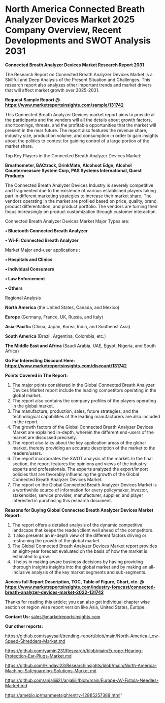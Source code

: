 # North America Connected Breath Analyzer Devices Market 2025 Company Overview, Recent Developments and SWOT Analysis 2031

<strong>Connected Breath Analyzer Devices Market Research Report 2031</strong>

The Research Report on Connected Breath Analyzer Devices Market is a Skillful and Deep Analysis of the Present Situation and Challenges. This research report also analyzes other important trends and market drivers that will affect market growth over 2025-2031.

<strong>Request Sample Report @ <a href=https://www.marketreportsinsights.com/sample/131742>https://www.marketreportsinsights.com/sample/131742</a></strong>

This Connected Breath Analyzer Devices market report aims to provide all the participants and the vendors will all the details about growth factors, shortcomings, threats, and the profitable opportunities that the market will present in the near future. The report also features the revenue share, industry size, production volume, and consumption in order to gain insights about the politics to contest for gaining control of a large portion of the market share.

Top Key Players in the Connected Breath Analyzer Devices Market:

<strong>Breathometer, BACtrack, DrinkMate, Alcohoot Edge, Alcohol Countermeasure System Corp, PAS Systems International, Quest Products</strong>

The Connected Breath Analyzer Devices Industry is severely competitive and fragmented due to the existence of various established players taking part in different marketing strategies to increase their market share. The vendors operating in the market are profiled based on price, quality, brand, product differentiation, and product portfolio. The vendors are turning their focus increasingly on product customization through customer interaction.

Connected Breath Analyzer Devices Market Major Types are:

<strong>• Bluetooth Connected Breath Analyzer

• Wi-Fi Connected Breath Analyzer</strong>

Market Major end-user applications :

<strong>• Hospitals and Clinics

• Individual Consumers

• Law Enforcement

• Others</strong>

Regional Analysis

</u><strong><b>North America</b></strong> (the United States, Canada, and Mexico)

<strong><b>Europe </b></strong>(Germany, France, UK, Russia, and Italy)

<strong><b>Asia-Pacific</b></strong> (China, Japan, Korea, India, and Southeast Asia)

<strong><b>South America</b></strong> (Brazil, Argentina, Colombia, etc.)

<strong><b>The Middle East and Africa</b></strong> (Saudi Arabia, UAE, Egypt, Nigeria, and South Africa)

<strong>Go For Interesting Discount Here: <a href=https://www.marketreportsinsights.com/discount/131742>https://www.marketreportsinsights.com/discount/131742</a></strong>

<strong>Points Covered in The Report:</strong>
<ol>
  <li>The major points considered in the Global Connected Breath Analyzer Devices Market report include the leading competitors operating in the global market.</li>
  <li>The report also contains the company profiles of the players operating in the global market.</li>
  <li>The manufacture, production, sales, future strategies, and the technological capabilities of the leading manufacturers are also included in the report.</li>
  <li>The growth factors of the Global Connected Breath Analyzer Devices Market are explained in-depth, wherein the different end-users of the market are discussed precisely.</li>
  <li>The report also talks about the key application areas of the global market, thereby providing an accurate description of the market to the readers/users.</li>
  <li>The report incorporates the SWOT analysis of the market. In the final section, the report features the opinions and views of the industry experts and professionals. The experts analyzed the export/import policies that are favorably influencing the growth of the Global Connected Breath Analyzer Devices Market.</li>
  <li>The report on the Global Connected Breath Analyzer Devices Market is a worthwhile source of information for every policymaker, investor, stakeholder, service provider, manufacturer, supplier, and player interested in purchasing this research document.</li>
</ol>
<strong>Reasons for Buying Global Connected Breath Analyzer Devices Market Report:</strong>

<ol>
  <li>The report offers a detailed analysis of the dynamic competitive landscape that keeps the reader/client well ahead of the competitors.</li>
  <li>It also presents an in-depth view of the different factors driving or restraining the growth of the global market.</li>
  <li>The Global Connected Breath Analyzer Devices Market report provides an eight-year forecast evaluated on the basis of how the market is estimated to grow.</li>
  <li>It helps in making aware business decisions by having providing thorough insights insights into the global market and by making an all-inclusive analysis of the key market segments and sub-segments.</li>
</ol>
<strong>Access full Report Description, TOC, Table of Figure, Chart, etc. @ <a href=https://www.marketreportsinsights.com/industry-forecast/connected-breath-analyzer-devices-market-2022-131742>https://www.marketreportsinsights.com/industry-forecast/connected-breath-analyzer-devices-market-2022-131742</a></strong>


Thanks for reading this article; you can also get individual chapter wise section or region wise report version like Asia, United States, Europe.

<strong>Contact Us:</strong>
sales@marketreportsinsights.com

<strong>Our other reports:</strong>

<a href=https://github.com/sayysaif/trending-report/blob/main/North-America-Low-Speed-Shredders-Market.md>https://github.com/sayysaif/trending-report/blob/main/North-America-Low-Speed-Shredders-Market.md</a>

<a href=https://github.com/yamini231/Research/blob/main/Europe-Hearing-Protection-Ear-Plugs-Market.md>https://github.com/yamini231/Research/blob/main/Europe-Hearing-Protection-Ear-Plugs-Market.md</a>

<a href=https://github.com/Hindavi23/Researchinsights/blob/main/North-America-Machine-Safeguarding-Solutions-Market.md>https://github.com/Hindavi23/Researchinsights/blob/main/North-America-Machine-Safeguarding-Solutions-Market.md</a>

<a href=https://github.com/anjaliiii21/anjaliiii/blob/main/Europe-AV-Fistula-Needles-Market.md>https://github.com/anjaliiii21/anjaliiii/blob/main/Europe-AV-Fistula-Needles-Market.md</a>

<a href=https://ameblo.jp/manmeetsigh/entry-12885257388.html>https://ameblo.jp/manmeetsigh/entry-12885257388.html</a>"
